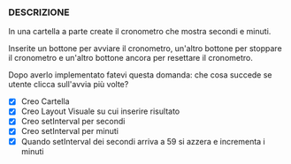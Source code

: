### DESCRIZIONE
In una cartella a parte create il cronometro che mostra secondi e minuti.

Inserite un bottone per avviare il cronometro, un'altro bottone per stoppare il cronometro e un'altro bottone ancora per resettare il cronometro.

Dopo averlo implementato fatevi questa domanda:
che cosa succede se utente clicca sull'avvia più volte?

- [X] Creo Cartella
- [X] Creo Layout Visuale su cui inserire risultato
- [x] Creo setInterval per secondi
- [x] Creo setInterval per minuti
- [X] Quando setInterval dei secondi arriva a 59 si azzera e incrementa i minuti